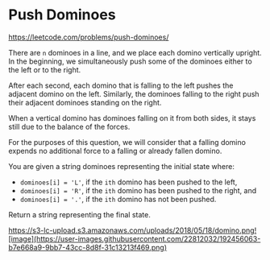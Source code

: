 # Push Dominoes

https://leetcode.com/problems/push-dominoes/

There are `n` dominoes in a line, and we place each domino vertically upright. In the beginning, we simultaneously push some of the dominoes either to the left or to the right.

After each second, each domino that is falling to the left pushes the adjacent domino on the left. Similarly, the dominoes falling to the right push their adjacent dominoes standing on the right.

When a vertical domino has dominoes falling on it from both sides, it stays still due to the balance of the forces.

For the purposes of this question, we will consider that a falling domino expends no additional force to a falling or already fallen domino.

You are given a string dominoes representing the initial state where:

- `dominoes[i] = 'L'`, if the `ith` domino has been pushed to the left,
- `dominoes[i] = 'R'`, if the `ith` domino has been pushed to the right, and
- `dominoes[i] = '.'`, if the `ith` domino has not been pushed.

Return a string representing the final state.

https://s3-lc-upload.s3.amazonaws.com/uploads/2018/05/18/domino.png![image](https://user-images.githubusercontent.com/22812032/192456063-b7e668a9-9bb7-43cc-8d8f-31c13213f469.png)
